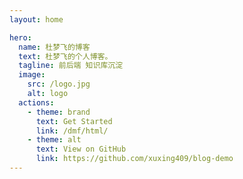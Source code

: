 ```yaml
---
layout: home

hero:
  name: 杜梦飞的博客
  text: 杜梦飞的个人博客。
  tagline: 前后端 知识库沉淀
  image:
    src: /logo.jpg
    alt: logo
  actions:
    - theme: brand
      text: Get Started
      link: /dmf/html/
    - theme: alt
      text: View on GitHub
      link: https://github.com/xuxing409/blog-demo
---
```


<style>
:root {
  --vp-home-hero-name-color: transparent;
  --vp-home-hero-name-background: -webkit-linear-gradient(120deg, #bd34fe 30%, #41d1ff);

  --vp-home-hero-image-background-image: linear-gradient(-45deg, #bd34fe 50%, #47caff 50%);
  --vp-home-hero-image-filter: blur(44px);
}

@media (min-width: 640px) {
  :root {
    --vp-home-hero-image-filter: blur(56px);
  }
}

@media (min-width: 960px) {
  :root {
    --vp-home-hero-image-filter: blur(68px);
  }
}
</style>
